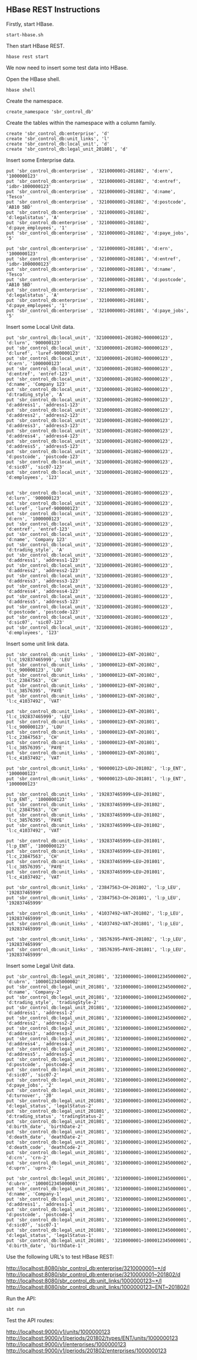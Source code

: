 ## HBase REST Instructions

Firstly, start HBase.

```shell
start-hbase.sh
```

Then start HBase REST.

```shell
hbase rest start
```

We now need to insert some test data into HBase.

Open the HBase shell.

```shell
hbase shell
```

Create the namespace.

```shell
create_namespace 'sbr_control_db'
```

Create the tables within the namespace with a column family.

```shell
create 'sbr_control_db:enterprise', 'd'
create 'sbr_control_db:unit_links', 'l'
create 'sbr_control_db:local_unit', 'd'
create 'sbr_control_db:legal_unit_201801', 'd'
```

Insert some Enterprise data.

```shell
put 'sbr_control_db:enterprise' , '3210000001~201802', 'd:ern', '1000000123'
put 'sbr_control_db:enterprise' , '3210000001~201802', 'd:entref', 'idbr-1000000123'
put 'sbr_control_db:enterprise' , '3210000001~201802', 'd:name', 'Tesco'
put 'sbr_control_db:enterprise' , '3210000001~201802', 'd:postcode', 'AB10 5BD'
put 'sbr_control_db:enterprise' , '3210000001~201802', 'd:legalstatus', 'A'
put 'sbr_control_db:enterprise' , '3210000001~201802', 'd:paye_employees', '1'
put 'sbr_control_db:enterprise' , '3210000001~201802', 'd:paye_jobs', '5'

put 'sbr_control_db:enterprise' , '3210000001~201801', 'd:ern', '1000000123'
put 'sbr_control_db:enterprise' , '3210000001~201801', 'd:entref', 'idbr-1000000123'
put 'sbr_control_db:enterprise' , '3210000001~201801', 'd:name', 'Tesco'
put 'sbr_control_db:enterprise' , '3210000001~201801', 'd:postcode', 'AB10 5BD'
put 'sbr_control_db:enterprise' , '3210000001~201801', 'd:legalstatus', 'A'
put 'sbr_control_db:enterprise' , '3210000001~201801', 'd:paye_employees', '1'
put 'sbr_control_db:enterprise' , '3210000001~201801', 'd:paye_jobs', '5'
```

Insert some Local Unit data.

```shell
put 'sbr_control_db:local_unit', '3210000001~201802~900000123', 'd:lurn', '900000123'
put 'sbr_control_db:local_unit', '3210000001~201802~900000123', 'd:luref', 'luref-900000123'
put 'sbr_control_db:local_unit', '3210000001~201802~900000123', 'd:ern', '1000000123'
put 'sbr_control_db:local_unit', '3210000001~201802~900000123', 'd:entref', 'entref-123'
put 'sbr_control_db:local_unit', '3210000001~201802~900000123', 'd:name', 'Company 123'
put 'sbr_control_db:local_unit', '3210000001~201802~900000123', 'd:trading_style', 'A'
put 'sbr_control_db:local_unit', '3210000001~201802~900000123', 'd:address1', 'address1-123'
put 'sbr_control_db:local_unit', '3210000001~201802~900000123', 'd:address2', 'address2-123'
put 'sbr_control_db:local_unit', '3210000001~201802~900000123', 'd:address3', 'address3-123'
put 'sbr_control_db:local_unit', '3210000001~201802~900000123', 'd:address4', 'address4-123'
put 'sbr_control_db:local_unit', '3210000001~201802~900000123', 'd:address5', 'address5-123'
put 'sbr_control_db:local_unit', '3210000001~201802~900000123', 'd:postcode', 'postcode-123'
put 'sbr_control_db:local_unit', '3210000001~201802~900000123', 'd:sic07', 'sic07-123'
put 'sbr_control_db:local_unit', '3210000001~201802~900000123', 'd:employees', '123'


put 'sbr_control_db:local_unit', '3210000001~201801~900000123', 'd:lurn', '900000123'
put 'sbr_control_db:local_unit', '3210000001~201801~900000123', 'd:luref', 'luref-900000123'
put 'sbr_control_db:local_unit', '3210000001~201801~900000123', 'd:ern', '1000000123'
put 'sbr_control_db:local_unit', '3210000001~201801~900000123', 'd:entref', 'entref-123'
put 'sbr_control_db:local_unit', '3210000001~201801~900000123', 'd:name', 'Company 123'
put 'sbr_control_db:local_unit', '3210000001~201801~900000123', 'd:trading_style', 'A'
put 'sbr_control_db:local_unit', '3210000001~201801~900000123', 'd:address1', 'address1-123'
put 'sbr_control_db:local_unit', '3210000001~201801~900000123', 'd:address2', 'address2-123'
put 'sbr_control_db:local_unit', '3210000001~201801~900000123', 'd:address3', 'address3-123'
put 'sbr_control_db:local_unit', '3210000001~201801~900000123', 'd:address4', 'address4-123'
put 'sbr_control_db:local_unit', '3210000001~201801~900000123', 'd:address5', 'address5-123'
put 'sbr_control_db:local_unit', '3210000001~201801~900000123', 'd:postcode', 'postcode-123'
put 'sbr_control_db:local_unit', '3210000001~201801~900000123', 'd:sic07', 'sic07-123'
put 'sbr_control_db:local_unit', '3210000001~201801~900000123', 'd:employees', '123'
```

Insert some unit link data.

```shell
put 'sbr_control_db:unit_links' , '1000000123~ENT~201802', 'l:c_192837465999', 'LEU'
put 'sbr_control_db:unit_links' , '1000000123~ENT~201802', 'l:c_900000123', 'LOU'
put 'sbr_control_db:unit_links' , '1000000123~ENT~201802', 'l:c_23847563', 'CH'
put 'sbr_control_db:unit_links' , '1000000123~ENT~201802', 'l:c_38576395', 'PAYE'
put 'sbr_control_db:unit_links' , '1000000123~ENT~201802', 'l:c_41037492', 'VAT'

put 'sbr_control_db:unit_links' , '1000000123~ENT~201801', 'l:c_192837465999', 'LEU'
put 'sbr_control_db:unit_links' , '1000000123~ENT~201801', 'l:c_900000123', 'LOU'
put 'sbr_control_db:unit_links' , '1000000123~ENT~201801', 'l:c_23847563', 'CH'
put 'sbr_control_db:unit_links' , '1000000123~ENT~201801', 'l:c_38576395', 'PAYE'
put 'sbr_control_db:unit_links' , '1000000123~ENT~201801', 'l:c_41037492', 'VAT'

put 'sbr_control_db:unit_links' , '900000123~LOU~201802', 'l:p_ENT', '1000000123'
put 'sbr_control_db:unit_links' , '900000123~LOU~201801', 'l:p_ENT', '1000000123'

put 'sbr_control_db:unit_links' , '192837465999~LEU~201802', 'l:p_ENT', '1000000123'
put 'sbr_control_db:unit_links' , '192837465999~LEU~201802', 'l:c_23847563', 'CH'
put 'sbr_control_db:unit_links' , '192837465999~LEU~201802', 'l:c_38576395', 'PAYE'
put 'sbr_control_db:unit_links' , '192837465999~LEU~201802', 'l:c_41037492', 'VAT'

put 'sbr_control_db:unit_links' , '192837465999~LEU~201801', 'l:p_ENT', '1000000123'
put 'sbr_control_db:unit_links' , '192837465999~LEU~201801', 'l:c_23847563', 'CH'
put 'sbr_control_db:unit_links' , '192837465999~LEU~201801', 'l:c_38576395', 'PAYE'
put 'sbr_control_db:unit_links' , '192837465999~LEU~201801', 'l:c_41037492', 'VAT'

put 'sbr_control_db:unit_links' , '23847563~CH~201802', 'l:p_LEU', '192837465999'
put 'sbr_control_db:unit_links' , '23847563~CH~201801', 'l:p_LEU', '192837465999'

put 'sbr_control_db:unit_links' , '41037492~VAT~201802', 'l:p_LEU', '192837465999'
put 'sbr_control_db:unit_links' , '41037492~VAT~201801', 'l:p_LEU', '192837465999'

put 'sbr_control_db:unit_links' , '38576395~PAYE~201802', 'l:p_LEU', '192837465999'
put 'sbr_control_db:unit_links' , '38576395~PAYE~201801', 'l:p_LEU', '192837465999'
```

Insert some Legal Unit data.

```shell
put 'sbr_control_db:legal_unit_201801', '3210000001~1000012345000002', 'd:ubrn', '1000012345000002'
put 'sbr_control_db:legal_unit_201801', '3210000001~1000012345000002', 'd:name', 'Company-2'
put 'sbr_control_db:legal_unit_201801', '3210000001~1000012345000002', 'd:trading_style', 'tradingStyle-2'
put 'sbr_control_db:legal_unit_201801', '3210000001~1000012345000002', 'd:address1', 'address1-2'
put 'sbr_control_db:legal_unit_201801', '3210000001~1000012345000002', 'd:address2', 'address2-2'
put 'sbr_control_db:legal_unit_201801', '3210000001~1000012345000002', 'd:address3', 'address3-2'
put 'sbr_control_db:legal_unit_201801', '3210000001~1000012345000002', 'd:address4', 'address4-2'
put 'sbr_control_db:legal_unit_201801', '3210000001~1000012345000002', 'd:address5', 'address5-2'
put 'sbr_control_db:legal_unit_201801', '3210000001~1000012345000002', 'd:postcode', 'postcode-2'
put 'sbr_control_db:legal_unit_201801', '3210000001~1000012345000002', 'd:sic07', 'sic07-2'
put 'sbr_control_db:legal_unit_201801', '3210000001~1000012345000002', 'd:paye_jobs', '2'
put 'sbr_control_db:legal_unit_201801', '3210000001~1000012345000002', 'd:turnover', '20'
put 'sbr_control_db:legal_unit_201801', '3210000001~1000012345000002', 'd:legal_status', 'legalStatus-2'
put 'sbr_control_db:legal_unit_201801', '3210000001~1000012345000002', 'd:trading_status', 'tradingStatus-2'
put 'sbr_control_db:legal_unit_201801', '3210000001~1000012345000002', 'd:birth_date', 'birthDate-2'
put 'sbr_control_db:legal_unit_201801', '3210000001~1000012345000002', 'd:death_date', 'deathDate-2'
put 'sbr_control_db:legal_unit_201801', '3210000001~1000012345000002', 'd:death_code', 'deathCode-2'
put 'sbr_control_db:legal_unit_201801', '3210000001~1000012345000002', 'd:crn', 'crn-2'
put 'sbr_control_db:legal_unit_201801', '3210000001~1000012345000002', 'd:uprn', 'uprn-2'

put 'sbr_control_db:legal_unit_201801', '3210000001~1000012345000001', 'd:ubrn', '1000012345000001'
put 'sbr_control_db:legal_unit_201801', '3210000001~1000012345000001', 'd:name', 'Company-1'
put 'sbr_control_db:legal_unit_201801', '3210000001~1000012345000001', 'd:address1', 'address1-1'
put 'sbr_control_db:legal_unit_201801', '3210000001~1000012345000001', 'd:postcode', 'postcode-1'
put 'sbr_control_db:legal_unit_201801', '3210000001~1000012345000001', 'd:sic07', 'sic07-1'
put 'sbr_control_db:legal_unit_201801', '3210000001~1000012345000001', 'd:legal_status', 'legalStatus-1'
put 'sbr_control_db:legal_unit_201801', '3210000001~1000012345000001', 'd:birth_date', 'birthDate-1'
```

Use the following URL's to test HBase REST:

[http://localhost:8080/sbr_control_db:enterprise/3210000001~*/d](http://localhost:8080/sbr_control_db:enterprise/3210000001~*/d)<br/>
[http://localhost:8080/sbr_control_db:enterprise/3210000001~201802/d](http://localhost:8080/sbr_control_db:enterprise/3210000001~201802/d)<br/>
[http://localhost:8080/sbr_control_db:unit_links/1000000123~*/l](http://localhost:8080/sbr_control_db:unit_links/1000000123~*/l)<br/>
[http://localhost:8080/sbr_control_db:unit_links/1000000123~ENT~201802/l](http://localhost:8080/sbr_control_db:unit_links/1000000123~ENT~201802/l)

Run the API:

```shell
sbt run
```

Test the API routes:

[http://localhost:9000/v1/units/1000000123](http://localhost:9000/v1/units/1000000123)<br/>
[http://localhost:9000/v1/periods/201802/types/ENT/units/1000000123](http://localhost:9000/v1/periods/201802/types/ENT/units/1000000123)<br/>
[http://localhost:9000/v1/enterprises/1000000123](http://localhost:9000/v1/enterprises/1000000123)<br/>
[http://localhost:9000/v1/periods/201802/enterprises/1000000123](http://localhost:9000/v1/periods/201802/enterprises/1000000123)